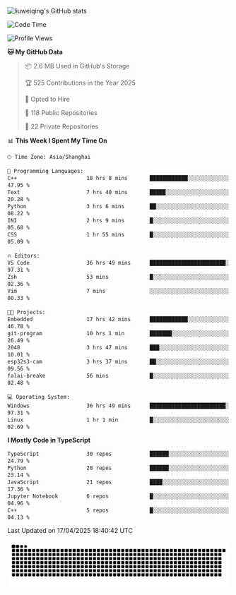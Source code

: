 ![liuweiqing's GitHub stats](https://github-readme-stats.vercel.app/api?username=14790897&show_icons=true&locale=cn&include_all_commits=true&count_private=true)

<!--START_SECTION:waka-->
![Code Time](http://img.shields.io/badge/Code%20Time-2%2C112%20hrs%208%20mins-blue)

![Profile Views](http://img.shields.io/badge/Profile%20Views-19-blue)

**🐱 My GitHub Data** 

> 📦 2.6 MB Used in GitHub's Storage 
 > 
> 🏆 525 Contributions in the Year 2025
 > 
> 💼 Opted to Hire
 > 
> 📜 118 Public Repositories 
 > 
> 🔑 22 Private Repositories 
 > 
📊 **This Week I Spent My Time On** 

```text
🕑︎ Time Zone: Asia/Shanghai

💬 Programming Languages: 
C++                      18 hrs 8 mins       ████████████░░░░░░░░░░░░░   47.95 % 
Text                     7 hrs 40 mins       █████░░░░░░░░░░░░░░░░░░░░   20.28 % 
Python                   3 hrs 6 mins        ██░░░░░░░░░░░░░░░░░░░░░░░   08.22 % 
INI                      2 hrs 9 mins        █░░░░░░░░░░░░░░░░░░░░░░░░   05.68 % 
CSS                      1 hr 55 mins        █░░░░░░░░░░░░░░░░░░░░░░░░   05.09 % 

🔥 Editors: 
VS Code                  36 hrs 49 mins      ████████████████████████░   97.31 % 
Zsh                      53 mins             █░░░░░░░░░░░░░░░░░░░░░░░░   02.36 % 
Vim                      7 mins              ░░░░░░░░░░░░░░░░░░░░░░░░░   00.33 % 

🐱‍💻 Projects: 
Embedded                 17 hrs 42 mins      ████████████░░░░░░░░░░░░░   46.78 % 
git-program              10 hrs 1 min        ███████░░░░░░░░░░░░░░░░░░   26.49 % 
2048                     3 hrs 47 mins       ███░░░░░░░░░░░░░░░░░░░░░░   10.01 % 
esp32s3-cam              3 hrs 37 mins       ██░░░░░░░░░░░░░░░░░░░░░░░   09.56 % 
falai-breake             56 mins             █░░░░░░░░░░░░░░░░░░░░░░░░   02.48 % 

💻 Operating System: 
Windows                  36 hrs 49 mins      ████████████████████████░   97.31 % 
Linux                    1 hr 1 min          █░░░░░░░░░░░░░░░░░░░░░░░░   02.69 % 
```

**I Mostly Code in TypeScript** 

```text
TypeScript               30 repos            ██████░░░░░░░░░░░░░░░░░░░   24.79 % 
Python                   28 repos            ██████░░░░░░░░░░░░░░░░░░░   23.14 % 
JavaScript               21 repos            ████░░░░░░░░░░░░░░░░░░░░░   17.36 % 
Jupyter Notebook         6 repos             █░░░░░░░░░░░░░░░░░░░░░░░░   04.96 % 
C++                      5 repos             █░░░░░░░░░░░░░░░░░░░░░░░░   04.13 % 
```




 Last Updated on 17/04/2025 18:40:42 UTC
<!--END_SECTION:waka-->

<picture>
  <source media="(prefers-color-scheme: dark)" srcset="https://raw.githubusercontent.com/14790897/14790897/output/github-contribution-grid-snake-dark.svg" />
  <source media="(prefers-color-scheme: light)" srcset="https://raw.githubusercontent.com/14790897/14790897/output/github-contribution-grid-snake.svg" />
  <img alt="github-snake" src="https://raw.githubusercontent.com/14790897/14790897/output/github-contribution-grid-snake.svg" />
</picture>
